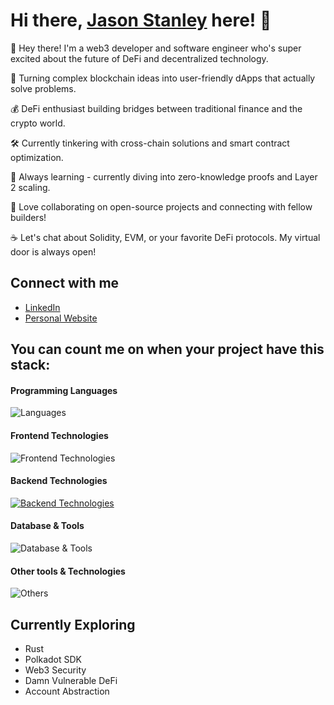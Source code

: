 # Hi there, [Jason Stanley](https://jasonstanley.id) here! 👋

👋 Hey there! I'm a web3 developer and software engineer who's super excited about the future of DeFi and decentralized technology.

🔮 Turning complex blockchain ideas into user-friendly dApps that actually solve problems.

💰 DeFi enthusiast building bridges between traditional finance and the crypto world.

🛠️ Currently tinkering with cross-chain solutions and smart contract optimization.

🌱 Always learning - currently diving into zero-knowledge proofs and Layer 2 scaling.

🤝 Love collaborating on open-source projects and connecting with fellow builders!

☕ Let's chat about Solidity, EVM, or your favorite DeFi protocols. My virtual door is always open!

## Connect with me

- [LinkedIn](https://www.linkedin.com/in/jason-stanley-yoman)
- [Personal Website](https://www.jasonstanley.id)

## You can count me on when your project have this stack:

#### Programming Languages

![Languages](https://skillicons.dev/icons?i=go,solidity,rust,nodejs,typescript,python,java,cpp)

#### Frontend Technologies

![Frontend Technologies](https://skillicons.dev/icons?i=next,react,vue,tailwind,html,css)

#### Backend Technologies

[![Backend Technologies](https://skillicons.dev/icons?i=aws,azure,gcp,docker,kubernetes,cloudflare,bash,linux&perline=3)](https://skillicons.dev)

#### Database & Tools

![Database & Tools](https://skillicons.dev/icons?i=mysql,mongodb,bitbucket,jira)

#### Other tools & Technologies

![Others](https://skillicons.dev/icons?i=git,github,vercel,firebase)

## Currently Exploring

- Rust
- Polkadot SDK
- Web3 Security
- Damn Vulnerable DeFi
- Account Abstraction
